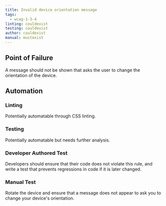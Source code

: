 ```yaml
---
title: Invalid device orientation message
tags: 
  - wcag-1-3-4
linting: couldexist
testing: couldexist
author: couldexist
manual: mustexist
---
```


## Point of Failure

A message should not be shown that asks the user to change the orientation of the device.

## Automation

### Linting

Potentially automatable through CSS linting.

### Testing

Potentially automatable but needs further analysis.

### Developer Authored Test

Developers should ensure that their code does not violate this rule, and write a test that prevents regressions in code if it is later changed.

### Manual Test

Rotate the device and ensure that a message does not appear to ask you to change your device's orientation.

